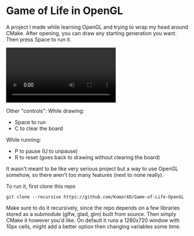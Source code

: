 # Game of Life in OpenGL
A project I made while learning OpenGL and trying to wrap my head around CMake.
After opening, you can draw any starting generation you want. Then press Space to run it.

![Glider gun](https://thumbs.gfycat.com/ThornyWarmBluebird-mobile.mp4)

Other "controls":
While drawing:

 - Space to run
 - C to clear the board

While running:

 - P to pause (U to unpause)
 - R to reset (goes back to drawing without clearing the board)

It wasn't meant to be like very serious project but a way to use OpenGL somehow, so there aren't too many features (next to none really).

To run it, first clone this repo

    git clone --recursive https://github.com/KomorXD/Game-of-Life-OpenGL
   
Make sure to do it recursively, since the repo depends on a few libraries stored as a submodule (glfw, glad, glm) built from source.
Then simply CMake it however you'd like.
On default it runs a 1280x720 window with 10px cells, might add a better option then changing variables some time.
